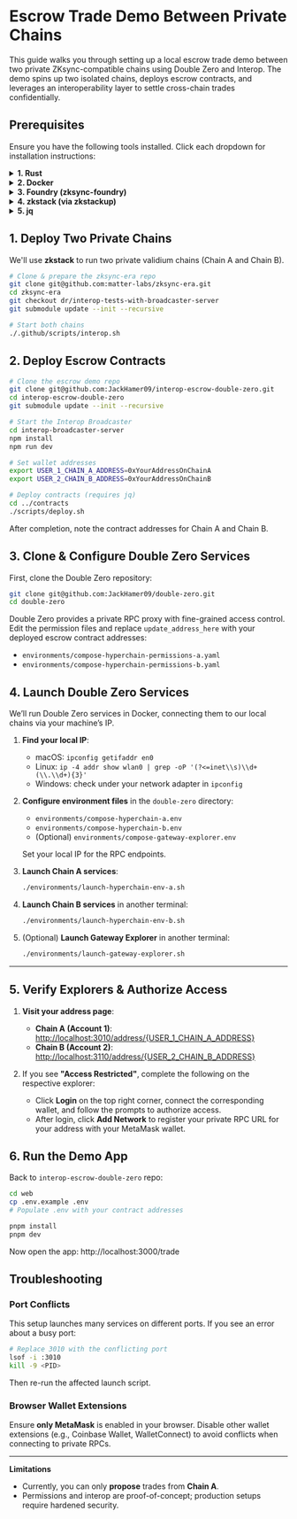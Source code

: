 Escrow Trade Demo Between Private Chains
========================================

This guide walks you through setting up a local escrow trade demo between two private ZKsync-compatible chains using Double Zero and Interop. The demo spins up two isolated chains, deploys escrow contracts, and leverages an interoperability layer to settle cross-chain trades confidentially.

## Prerequisites

Ensure you have the following tools installed. Click each dropdown for installation instructions:

<details>
  <summary><strong>1. Rust</strong></summary>

  Install via Rustup:
  ```bash
  curl --proto '=https' --tlsv1.2 -sSf https://sh.rustup.rs | sh
  rustup install stable
  ```
</details>

<details>
  <summary><strong>2. Docker</strong></summary>

  Follow Docker’s official instructions for your OS:
  - https://docs.docker.com/engine/install/
  ```bash
  # Example for Ubuntu
  sudo apt-get update
  sudo apt-get install \
    ca-certificates \
    curl \
    gnupg \
    lsb-release
  curl -fsSL https://download.docker.com/linux/ubuntu/gpg | sudo gpg --dearmor -o /usr/share/keyrings/docker-archive-keyring.gpg
  echo \
    "deb [arch=$(dpkg --print-architecture) signed-by=/usr/share/keyrings/docker-archive-keyring.gpg] \
    https://download.docker.com/linux/ubuntu \
    $(lsb_release -cs) stable" | \
    sudo tee /etc/apt/sources.list.d/docker.list > /dev/null
  sudo apt-get update
  sudo apt-get install docker-ce docker-ce-cli containerd.io
  ```
</details>

<details>
  <summary><strong>3. Foundry (zksync-foundry)</strong></summary>

  Install Foundry following the ZKsync documentation:
  ```bash
  curl -L https://foundry.paradigm.xyz | bash
  foundryup
  ```
</details>

<details>
  <summary><strong>4. zkstack (via zkstackup)</strong></summary>

  ```bash
  curl -L https://raw.githubusercontent.com/matter-labs/zksync-era/main/zkstack_cli/zkstackup/install | bash
  zkstackup
  ```
</details>

<details>
  <summary><strong>5. jq</strong></summary>

  - **macOS**: `brew install jq`
  - **Ubuntu**: `sudo apt-get install jq`
  - **Windows (WSL)**: `sudo apt-get install jq`
</details>

## 1. Deploy Two Private Chains

We'll use **zkstack** to run two private validium chains (Chain A and Chain B).

```bash
# Clone & prepare the zksync-era repo
git clone git@github.com:matter-labs/zksync-era.git
cd zksync-era
git checkout dr/interop-tests-with-broadcaster-server
git submodule update --init --recursive

# Start both chains
./.github/scripts/interop.sh
```

## 2. Deploy Escrow Contracts

```bash
# Clone the escrow demo repo
git clone git@github.com:JackHamer09/interop-escrow-double-zero.git
cd interop-escrow-double-zero
git submodule update --init --recursive

# Start the Interop Broadcaster
cd interop-broadcaster-server
npm install
npm run dev

# Set wallet addresses
export USER_1_CHAIN_A_ADDRESS=0xYourAddressOnChainA
export USER_2_CHAIN_B_ADDRESS=0xYourAddressOnChainB

# Deploy contracts (requires jq)
cd ../contracts
./scripts/deploy.sh
```

After completion, note the contract addresses for Chain A and Chain B.

## 3. Clone & Configure Double Zero Services

First, clone the Double Zero repository:

```bash
git clone git@github.com:JackHamer09/double-zero.git
cd double-zero
```

Double Zero provides a private RPC proxy with fine-grained access control. Edit the permission files and replace `update_address_here` with your deployed escrow contract addresses:

- `environments/compose-hyperchain-permissions-a.yaml`
- `environments/compose-hyperchain-permissions-b.yaml`

## 4. Launch Double Zero Services

We’ll run Double Zero services in Docker, connecting them to our local chains via your machine’s IP.

1. **Find your local IP**:
   - macOS: `ipconfig getifaddr en0`
   - Linux: `ip -4 addr show wlan0 | grep -oP '(?<=inet\\s)\\d+(\\.\\d+){3}'`
   - Windows: check under your network adapter in `ipconfig`

2. **Configure environment files** in the `double-zero` directory:
   - `environments/compose-hyperchain-a.env`
   - `environments/compose-hyperchain-b.env`
   - (Optional) `environments/compose-gateway-explorer.env`
   
   Set your local IP for the RPC endpoints.

3. **Launch Chain A services**:
   ```bash
   ./environments/launch-hyperchain-env-a.sh
   ```

4. **Launch Chain B services** in another terminal:
   ```bash
   ./environments/launch-hyperchain-env-b.sh
   ```

5. (Optional) **Launch Gateway Explorer** in another terminal:
   ```bash
   ./environments/launch-gateway-explorer.sh
   ```

---

## 5. Verify Explorers & Authorize Access

1. **Visit your address page**:
   - **Chain A (Account 1)**: [http://localhost:3010/address/{USER_1_CHAIN_A_ADDRESS}](http://localhost:3010)
   - **Chain B (Account 2)**: [http://localhost:3110/address/{USER_2_CHAIN_B_ADDRESS}](http://localhost:3110)

2. If you see **"Access Restricted"**, complete the following on the respective explorer:
   - Click **Login** on the top right corner, connect the corresponding wallet, and follow the prompts to authorize access.
   - After login, click **Add Network** to register your private RPC URL for your address with your MetaMask wallet.

## 6. Run the Demo App

Back to `interop-escrow-double-zero` repo:
```bash
cd web
cp .env.example .env
# Populate .env with your contract addresses

pnpm install
pnpm dev
```

Now open the app: http://localhost:3000/trade

## Troubleshooting

### Port Conflicts

This setup launches many services on different ports. If you see an error about a busy port:
```bash
# Replace 3010 with the conflicting port
lsof -i :3010
kill -9 <PID>
```
Then re-run the affected launch script.

### Browser Wallet Extensions

Ensure **only MetaMask** is enabled in your browser. Disable other wallet extensions (e.g., Coinbase Wallet, WalletConnect) to avoid conflicts when connecting to private RPCs.

---

**Limitations**

- Currently, you can only **propose** trades from **Chain A**.
- Permissions and interop are proof-of-concept; production setups require hardened security.

